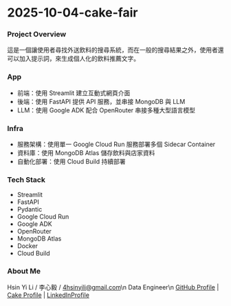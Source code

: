 # 2025-10-04-cake-fair

### Project Overview
這是一個讓使用者尋找外送飲料的搜尋系統，而在一般的搜尋結果之外，使用者還可以加入提示詞，來生成個人化的飲料推薦文字。

### App
- 前端：使用 Streamlit 建立互動式網頁介面
- 後端：使用 FastAPI 提供 API 服務，並串接 MongoDB 與 LLM
- LLM：使用 Google ADK 配合 OpenRouter 串接多種大型語言模型

### Infra
- 服務架構：使用單一 Google Cloud Run 服務部署多個 Sidecar Container
- 資料庫：使用 MongoDB Atlas 儲存飲料與店家資料
- 自動化部署：使用 Cloud Build 持續部署

### Tech Stack
- Streamlit
- FastAPI
- Pydantic
- Google Cloud Run
- Google ADK
- OpenRouter
- MongoDB Atlas
- Docker
- Cloud Build

### About Me
Hsin Yi Li / 李心毅 / 4hsinyili@gmail.com\n
Data Engineer\n
[GitHub Profile](https://github.com/4hsinyili) | [Cake Profile](https://www.cake.me/me/4hsinyili) | [LinkedInProfile](https://www.linkedin.com/in/4hsinyili/)
